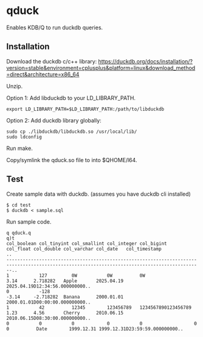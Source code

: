 # qduck

Enables KDB/Q to run duckdb queries.

## Installation

Download the duckdb c/c++ library:
https://duckdb.org/docs/installation/?version=stable&environment=cplusplus&platform=linux&download_method=direct&architecture=x86_64

Unzip.

Option 1: Add libduckdb to your LD_LIBRARY_PATH.

```
export LD_LIBRARY_PATH=$LD_LIBRARY_PATH:/path/to/libduckdb
```

Option 2: Add duckdb library globally:

```
sudo cp ./libduckdb/libduckdb.so /usr/local/lib/
sudo ldconfig
```

Run make.

Copy/symlink the qduck.so file to into $QHOME/l64.

## Test

Create sample data with duckdb. (assumes you have duckdb cli installed)

```
$ cd test
$ duckdb < sample.sql
```

Run sample code.

```
q qduck.q
q)t
col_boolean col_tinyint col_smallint col_integer col_bigint          col_float col_double col_varchar col_date   col_timestamp                ..
----------------------------------------------------------------------------------------------------------------------------------------------..
1           127         0W           0W          0W                  3.14      2.718282   Apple       2025.04.19 2025.04.19D12:34:56.000000000..
0           -128                                                     -3.14     -2.718282  Banana      2000.01.01 2000.01.01D00:00:00.000000000..
1           42          12345        123456789   1234567890123456789 1.23      4.56       Cherry      2010.06.15 2010.06.15D08:30:00.000000000..
0           0           0            0           0                   0         0          Date        1999.12.31 1999.12.31D23:59:59.000000000..
```